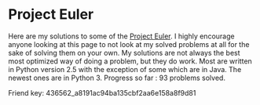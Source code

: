 # Project Euler

Here are my solutions to some of the [Project Euler](https://projecteuler.net). I highly encourage anyone looking at this page to not look at my solved problems at all for the sake of solving them on your own. My solutions are not always the best most optimized way of doing a problem, but they do work. Most are written in Python version 2.5 with the exception of some which are in Java. The newest ones are in Python 3. Progress so far : 93 problems solved.

Friend key: 436562_a8191ac94ba135cbf2aa6e158a8f9d81
